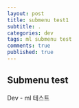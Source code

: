```yaml
---
layout: post
title: submenu test1
subtitle: .
categories: dev
tags: ml submenu test
comments: true
published: true
---
```



## Submenu test
Dev - ml 테스트
